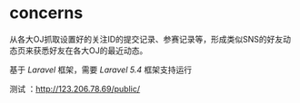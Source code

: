 # concerns
从各大OJ抓取设置好的关注ID的提交记录、参赛记录等，形成类似SNS的好友动态页来获悉好友在各大OJ的最近动态。

基于 *Laravel* 框架，需要 *Laravel 5.4* 框架支持运行

测试 ：http://123.206.78.69/public/
